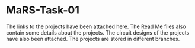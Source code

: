 # MaRS-Task-01

The links to the projects have been attached here.
The Read Me files also contain some details about the projects.
The circuit designs of the projects have also been attached.
The projects are stored in different branches.
